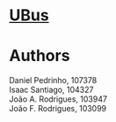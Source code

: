 # <a href="https://pedrinho-dev01.github.io/UBus/" target="_blank">UBus</a>

# Authors
Daniel Pedrinho, 107378 <br>
Isaac Santiago, 104327 <br>
João A. Rodrigues, 103947 <br>
João F. Rodrigues, 103099 <br>